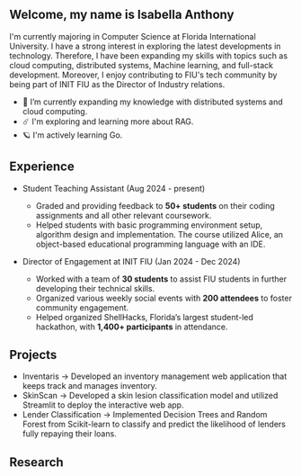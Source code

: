 ## Welcome, my name is Isabella Anthony

I'm currently majoring in Computer Science at Florida International University. I have a strong interest in exploring the latest developments in technology. Therefore, I have been expanding my skills with topics such as cloud computing, distributed systems, Machine learning, and full-stack development. Moreover, I enjoy contributing to FIU's tech community by being part of INIT FIU as the Director of Industry relations.

- 🌱  I’m currently expanding my knowledge with distributed systems and cloud computing.
-  :comet: I'm exploring and learning more about RAG.
- :ringed_planet:	I'm actively learning Go.


## Experience

- Student Teaching Assistant (Aug 2024 - present)
  - Graded and providing feedback to **50+ students** on their coding assignments and all other relevant coursework.
  - Helped students with basic programming environment setup, algorithm design and implementation. The course utilized Alice, an object-based educational programming language with an IDE.

- Director of Engagement at INIT FIU (Jan 2024 - Dec 2024)
  - Worked with a team of **30 students** to assist FIU students in further developing their technical skills.
  - Organized various weekly social events with **200 attendees** to foster community engagement.
  - Helped organized ShellHacks, Florida’s largest student-led hackathon, with **1,400+ participants** in attendance.

## Projects 
- Inventaris -> Developed an inventory management web application that keeps track and manages inventory.
- SkinScan -> Developed a skin lesion classification model and utilized Streamlit to deploy the interactive web app.
- Lender Classification  -> Implemented Decision Trees and Random Forest from Scikit-learn to classify and predict the likelihood of
lenders fully repaying their loans.

## Research
  



<!--
**Isabella-Anthony/Isabella-Anthony** is a ✨ _special_ ✨ repository because its `README.md` (this file) appears on your GitHub profile.

Here are some ideas to get you started:
I'm currently a Junior majoring in Computer Science at Florida International University. I have a strong interest in exploring the latest developments in technology. Therefore, I have been expanding my skills with topics such as data exploration, deep learning, and full-stack development.


- 🔭 I’m currently working on ...
- 🌱 I’m currently learning ...
- 👯 I’m looking to collaborate on ...
- 🤔 I’m looking for help with ...
- 💬 Ask me about ...
- 📫 How to reach me: ...
- 😄 Pronouns: ...
- ⚡ Fun fact: ...
-->
